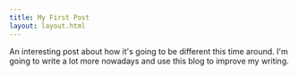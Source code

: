 ```yaml
---
title: My First Post
layout: layout.html
---
```


An interesting post about how it's going to be different this time around. I'm going to write a lot more nowadays and use this blog to improve my writing.
